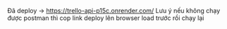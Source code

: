 Đã deploy -> https://trello-api-p15c.onrender.com/
Lưu ý nếu không chạy được postman thì cop link deploy lên browser load trước rồi chạy lại
